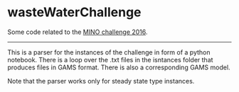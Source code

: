 # wasteWaterChallenge
Some code related to the [MINO challenge 2016](http://www.mino-itn.unibo.it/challenge-2016).

---
This is a parser for the instances of the challenge in form of a python notebook. There is a loop over
the .txt files in the isntances folder that produces files in GAMS format. There is also a corresponding GAMS model.

Note that the parser works only for steady state type instances.